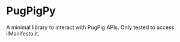 PugPigPy
========

A minimal library to interact with PugPig APIs.
Only tested to access ilManifesto.it.


